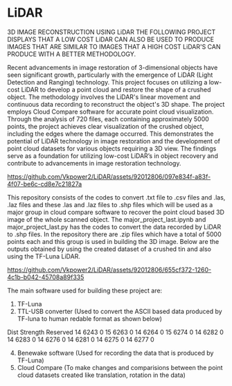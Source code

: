 # LiDAR
3D IMAGE RECONSTRUCTION USING LiDAR
THE FOLLOWING PROJECT DISPLAYS THAT A LOW COST LiDAR CAN ALSO BE USED TO PRODUCE IMAGES THAT ARE SIMILAR TO IMAGES THAT A HIGH COST LiDAR'S CAN PRODUCE WITH A BETTER METHODOLOGY.

Recent advancements in image restoration of 3-dimensional objects have seen significant growth, particularly with the emergence of LiDAR (Light Detection and Ranging) technology. This project focuses on utilizing a low-cost LiDAR to develop a point cloud and restore the shape of a crushed object. The methodology involves the LiDAR's linear movement and continuous data recording to reconstruct the object's 3D shape. The project employs Cloud Compare software for accurate point cloud visualization.
Through the analysis of 720 files, each containing approximately 5000 points, the project achieves clear visualization of the crushed object, including the edges where the damage occurred. This demonstrates the potential of LiDAR technology in image restoration and the development of point cloud datasets for various objects requiring a 3D view. The findings serve as a foundation for utilizing low-cost LiDAR’s in object recovery and contribute to advancements in image restoration technology.


https://github.com/Vkpower2/LiDAR/assets/92012806/097e834f-a83f-4f07-be6c-cd8e7c21827a


This repository consists of the codes to convert .txt file to .csv files and .las, .laz files and these .las and .laz files to .shp files which will be used as a major group in cloud compare software to recover the 
point cloud based 3D image of the whole scanned object.
The major_project_last.ipynb and major_project_last.py has the codes to convert the data recorded by LiDAR to .shp files.
In the repository there are .zip files which have a total of 5000 points each and this group is used in building the 3D image.
Below are the outputs obtained by using the created dataset of a crushed tin and also using the TF-Luna LiDAR.

https://github.com/Vkpower2/LiDAR/assets/92012806/655cf372-1260-4c1b-b042-45708a89f335


The main software used for building these project are:
1. TF-Luna
2. TTL-USB converter (Used to convert the ASCII based data produced by TF-luna to human redable format as shown below)
   
Dist	     Strength	    Reserved
14	         6243	          0
15	         6263	          0
14	         6264	          0
15	         6274          	 0
14	         6282          	 0
14	         6283          	 0
14	         6276	          0
14	         6281	          0
14	         6275	          0
14	         6277	          0


4. Benewake software (Used for recording the data that is produced by TF-Luna)
5. Cloud Compare (To make changes and comparisions between the point cloud datasets created like translation, rotation in the data)
